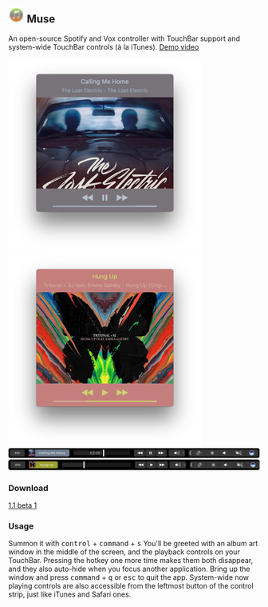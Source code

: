 ## <img src=Muse/Assets.xcassets/AppIcon.appiconset/icon-512@2x.png width="32"> Muse

An open-source Spotify and Vox controller with TouchBar support and system-wide TouchBar controls (à la iTunes).
[Demo video](https://www.youtube.com/watch?v=1hxwfGBvghg)

<img src=Screenshots/Window.png width="387"><img src=Screenshots/Window2.png width="387">
<img src=Screenshots/TouchBar.png width="545">
<img src=Screenshots/TouchBar2.png width="545">

### Download
[1.1 beta 1](https://github.com/xzzz9097/Muse/releases/tag/v1.1-beta.1)

### Usage
Summon it with <kbd>control</kbd> + <kbd>command</kbd> + <kbd>s</kbd>
You'll be greeted with an album art window in the middle of the screen, and the playback controls on your TouchBar. Pressing the hotkey one more time makes them both disappear, and they also auto-hide when you focus another application. Bring up the window and press <kbd>command</kbd> + <kbd>q</kbd> or <kbd>esc</kbd> to quit the app.
System-wide now playing controls are also accessible from the leftmost button of the control strip, just like iTunes and Safari ones.
